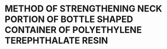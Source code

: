 # METHOD OF STRENGTHENING NECK PORTION OF BOTTLE SHAPED CONTAINER OF POLYETHYLENE TEREPHTHALATE RESIN